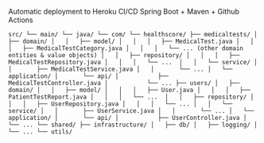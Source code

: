 
Automatic deployment to Heroku CI/CD Spring Boot + Maven + Github Actions

`src/
└── main/
    └── java/
        └── com/
            └── healthscore/
                ├── medicaltests/
                │   ├── domain/
                │   │   ├── model/
                │   │   │   ├── MedicalTest.java
                │   │   │   ├── MedicalTestCategory.java
                │   │   │   └── ... (other domain entities & value objects)
                │   │   ├── repository/
                │   │   │   ├── MedicalTestRepository.java
                │   │   │   └── ... 
                │   │   └── service/
                │   │       ├── MedicalTestService.java
                │   │       └── ...
                │   └── application/
                │       └── api/
                │           ├── MedicalTestController.java
                │           └── ...
                ├── users/
                │   ├── domain/
                │   │   ├── model/
                │   │   │   ├── User.java
                │   │   │   ├── PatientTestReport.java
                │   │   │   └── ... 
                │   │   ├── repository/
                │   │   │   ├── UserRepository.java
                │   │   │   └── ...
                │   │   └── service/
                │   │       ├── UserService.java
                │   │       └── ...
                │   └── application/
                │       └── api/
                │           ├── UserController.java
                │           └── ...
                └── shared/
                    ├── infrastructure/
                    │   ├── db/
                    │   ├── logging/
                    │   └── ...
                    └── utils/`

